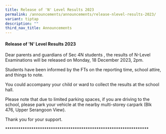 ```yaml
---
title: Release of 'N' Level Results 2023
permalink: /announcements/announcements/release-nlevel-results-2023/
variant: tiptap
description: ""
third_nav_title: Announcements
---
```

<h4>Release of 'N' Level Results 2023</h4><p>Dear parents and guardians of Sec 4N students , the results of N-Level Examinations will be released on Monday, 18 December 2023, 2pm.</p><p>Students have been informed by the FTs on the reporting time, school attire, and things to note.</p><p>You could accompany your child or ward to collect the results at the school hall.</p><p>Please note that due to limited parking spaces, if you are driving to the school, please park your vehicle at the nearby multi-storey carpark (Blk 476, Upper Serangoon View).</p><p>Thank you for your support.</p><p>******************************************************************</p>